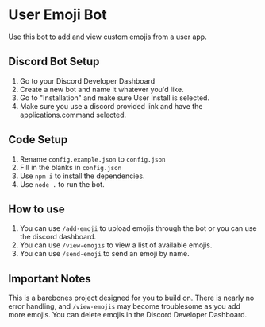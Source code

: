 # User Emoji Bot
Use this bot to add and view custom emojis from a user app.

## Discord Bot Setup
1. Go to your Discord Developer Dashboard
2. Create a new bot and name it whatever you'd like.
3. Go to "Installation" and make sure User Install is selected.
4. Make sure you use a discord provided link and have the applications.command selected.

## Code Setup
1. Rename `config.example.json` to `config.json`
2. Fill in the blanks in `config.json`
3. Use `npm i` to install the dependencies.
4. Use `node .` to run the bot.

## How to use
1. You can use `/add-emoji` to upload emojis through the bot or you can use the discord dashboard.
2. You can use `/view-emojis` to view a list of available emojis.
3. You can use `/send-emoji` to send an emoji by name.

## Important Notes
This is a barebones project designed for you to build on. There is nearly no error handling, and `/view-emojis` may become troublesome as you add more emojis. You can delete emojis in the Discord Developer Dashboard.